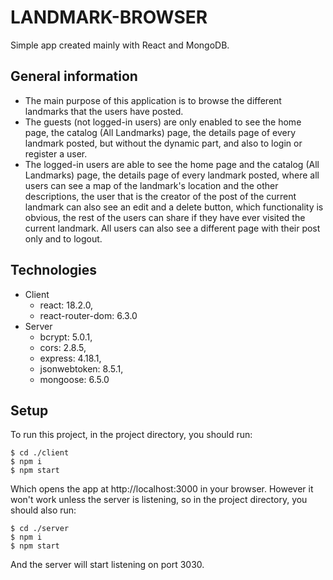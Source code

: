 # LANDMARK-BROWSER
Simple app created mainly with React and MongoDB.

## General information
* The main purpose of this application is to browse the different landmarks that the users have posted.
* The guests (not logged-in users) are only enabled to see the home page, the catalog (All Landmarks) page, 
the details page of every landmark posted, but without the dynamic part, and also to login or register a user.
* The logged-in users are able to see the home page and the catalog (All Landmarks) page, the details page of every 
landmark posted, where all users can see a map of the landmark's location and the other descriptions, the user that is the creator of the post of the 
current landmark can also see an edit and a delete button, which functionality is obvious, the rest of the users can share if they have ever visited
the current landmark. All users can also see a different page with their post only and to logout.

## Technologies
* Client
  * react: 18.2.0,
  * react-router-dom: 6.3.0
* Server
  * bcrypt: 5.0.1,
  * cors: 2.8.5,
  * express: 4.18.1,
  * jsonwebtoken: 8.5.1,
  * mongoose: 6.5.0
  
## Setup
To run this project, in the project directory, you should run:

```
$ cd ./client
$ npm i
$ npm start
```
Which opens the app at http://localhost:3000 in your browser.
However it won't work unless the server is listening, so in the project directory, you should also run:

```
$ cd ./server
$ npm i
$ npm start
```

And the server will start listening on port 3030.

